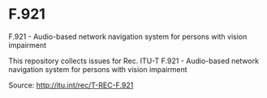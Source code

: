 # F.921
F.921 - Audio-based network navigation system for persons with vision impairment

This repository collects issues for Rec. ITU-T F.921 - Audio-based network navigation system for persons with vision impairment

Source: http://itu.int/rec/T-REC-F.921
